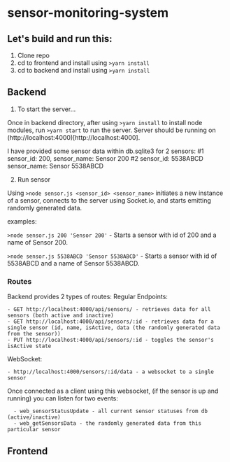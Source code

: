 ﻿# sensor-monitoring-system

## Let's build and run this:

1. Clone repo
2. cd to frontend and install using ```>yarn install```
3. cd to backend and install using ```>yarn install```

## Backend

1. To start the server...

Once in backend directory, after using ```>yarn install``` to install node modules, run ```>yarn start``` to run the server. 
Server should be running on (http://localhost:4000)[http://localhost:4000].

I have provided some sensor data within db.sqlite3 for 2 sensors:
  #1 sensor_id: 200, sensor_name: Sensor 200
  #2 sensor_id: 5538ABCD sensor_name: Sensor 5538ABCD


2. Run sensor

Using ```>node sensor.js <sensor_id> <sensor_name>``` initiates a new instance of a sensor, connects to the server using Socket.io, and starts emitting randomly generated data.

examples:

 ```>node sensor.js 200 'Sensor 200'``` - Starts a sensor with id of 200 and a name of Sensor 200. 
 
 ```>node sensor.js 5538ABCD 'Sensor 5538ABCD'``` - Starts a sensor with id of 5538ABCD and a name of Sensor 5538ABCD.
 

### Routes

Backend provides 2 types of routes:
  Regular Endpoints:
    
    - GET http://localhost:4000/api/sensors/ - retrieves data for all sensors (both active and inactive)
    - GET http://localhost:4000/api/sensors/:id - retrieves data for a single sensor (id, name, isActive, data (the randomly generated data from the sensor))
    - PUT http://localhost:4000/api/sensors/:id - toggles the sensor's isActive state
  
  WebSocket:
  
    - http://localhost:4000/sensors/:id/data - a websocket to a single sensor
    
  Once connected as a client using this websocket, (if the sensor is up and running) you can listen for two events:
    
      - web_sensorStatusUpdate - all current sensor statuses from db (active/inactive) 
      - web_getSensorsData - the randomly generated data from this particular sensor
     
## Frontend
